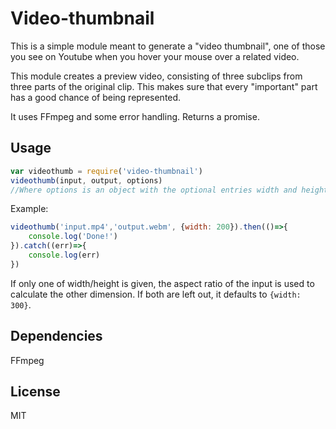 # Video-thumbnail
This is a simple module meant to generate a "video thumbnail", one of those you see on Youtube when you hover your mouse over a related video.

This module creates a preview video, consisting of three subclips from three parts of the original clip. This makes sure that every "important" part has a good chance of being represented.

It uses FFmpeg and some error handling. Returns a promise.

## Usage

```javascript
var videothumb = require('video-thumbnail')
videothumb(input, output, options)
//Where options is an object with the optional entries width and height
```

Example:
```javascript
videothumb('input.mp4','output.webm', {width: 200}).then(()=>{
    console.log('Done!')
}).catch((err)=>{
    console.log(err)
})
```

If only one of width/height is given, the aspect ratio of the input is used to calculate the other dimension. If both are left out, it defaults to `{width: 300}`.

## Dependencies
FFmpeg

## License
MIT